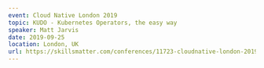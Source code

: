 ```yaml
---
event: Cloud Native London 2019
topic: KUDO - Kubernetes Operators, the easy way
speaker: Matt Jarvis
date: 2019-09-25
location: London, UK
url: https://skillsmatter.com/conferences/11723-cloudnative-london-2019#program
---
```


<!-- some more info about the event could go here -->

<!-- more -->

